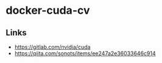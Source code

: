 # docker-cuda-cv

## Links

- https://gitlab.com/nvidia/cuda
- https://qiita.com/sonots/items/ee247a2e36033646c914
